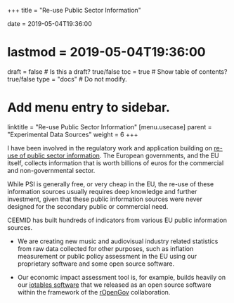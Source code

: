 +++
title = "Re-use Public Sector Information"

date = 2019-05-04T19:36:00
# lastmod = 2019-05-04T19:36:00

draft = false  # Is this a draft? true/false
toc = true  # Show table of contents? true/false
type = "docs"  # Do not modify.

# Add menu entry to sidebar.
linktitle = "Re-use Public Sector Information"
[menu.usecase]
  parent = "Experimental Data Sources"
  weight = 6
+++

I have been involved in the regulatory work and application building on [re-use of public sector information](https://ec.europa.eu/digital-single-market/en/european-legislation-reuse-public-sector-information).  The European governments, and the EU itself, collects information that is worth billions of euros for the commercial and non-governmental sector.

While PSI is generally free, or very cheap in the EU, the re-use of these information sources usually requires deep knowledge and further investment, given that these public information sources were never designed for the secondary public or commercial need.

CEEMID has built hundreds of indicators from various EU public information sources.  

* We are creating new music and audiovisual industry related statistics from raw data collected for other purposes, such as inflation measurement or public policy assessment in the EU using our proprietary software and some open source software. 

* Our economic impact assessment tool is, for example, builds heavily on our [iotables software](http://iotables.ceemid.eu/) that we released as an open source software within the framework of the [rOpenGov](http://ropengov.github.io/) collaboration.


